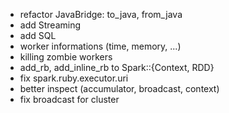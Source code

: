 - refactor JavaBridge: to_java, from_java
- add Streaming
- add SQL
- worker informations (time, memory, ...)
- killing zombie workers
- add_rb, add_inline_rb to Spark::{Context, RDD}
- fix spark.ruby.executor.uri
- better inspect (accumulator, broadcast, context)
- fix broadcast for cluster
